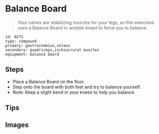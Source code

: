 # Balance Board
> Your calves are stabilizing muscles for your legs, so this exercises uses a Balance Board or wobble board to force you to balance.

``` 
id: 0271 
type: compound 
primary: gastrocnemius,soleus 
secondary: quadriceps,ischiocrural muscles 
equipment: balance board 
``` 

## Steps

 - Place a Balance Board on the floor.
 - Step onto the board with both feet and try to balance yourself.
 - Note: Keep a slight bend in your knees to help you balance.

## Tips


## Images

